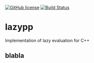 [![GitHub license](https://img.shields.io/badge/license-LGPL-blue.svg)](https://raw.githubusercontent.com/laparca/lazypp/master/LICENSE)
[![Build Status](https://travis-ci.org/laparca/lazypp.svg?branch=function_applications)](https://travis-ci.org/laparca/lazypp)

# lazypp
Implementation of lazy evaluation for C++

## blabla
